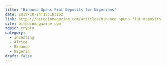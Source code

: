 ```yaml
---
title: "Binance Opens Fiat Deposits for Nigerians"
date: 2019-10-24T15:18:25Z
link: https://bitcoinmagazine.com/articles/binance-opens-fiat-deposits-for-nigerians?utm_medium=RSS&utm_source=hune
site: bitcoinmagazine.com
topic: crypto
category:
  - Investing
  - Africa
  - Binance
  - Nigeria
draft: false
---
```

